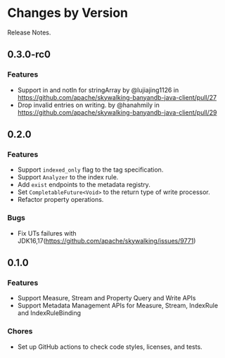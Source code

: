 Changes by Version
==================
Release Notes.

0.3.0-rc0
------------------

### Features

* Support in and notIn for stringArray by @lujiajing1126 in https://github.com/apache/skywalking-banyandb-java-client/pull/27
* Drop invalid entries on writing. by @hanahmily in https://github.com/apache/skywalking-banyandb-java-client/pull/29


0.2.0
------------------

### Features

- Support `indexed_only` flag to the tag specification.
- Support `Analyzer` to the index rule.
- Add `exist` endpoints to the metadata registry.
- Set `CompletableFuture<Void>` to the return type of write processor.
- Refactor property operations.

### Bugs

- Fix UTs failures with JDK16,17(https://github.com/apache/skywalking/issues/9771)


0.1.0
------------------

### Features

- Support Measure, Stream and Property Query and Write APIs
- Support Metadata Management APIs for Measure, Stream, IndexRule and IndexRuleBinding

### Chores

- Set up GitHub actions to check code styles, licenses, and tests.
